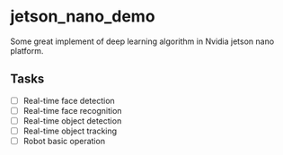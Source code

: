# jetson_nano_demo
Some great implement of deep learning algorithm in Nvidia jetson nano platform.
## Tasks
- [ ] Real-time face detection 
- [ ] Real-time face recognition 
- [ ] Real-time object detection 
- [ ] Real-time object tracking 
- [ ] Robot basic operation
